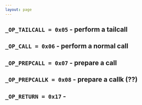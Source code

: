 ```yaml
---
layout: page
---
```

## `_OP_TAILCALL = 0x05` - perform a tailcall
## `_OP_CALL = 0x06` - perform a normal call
## `_OP_PREPCALL = 0x07` - prepare a call
## `_OP_PREPCALLK = 0x08` - prepare a callk (??)
## `_OP_RETURN = 0x17` -
